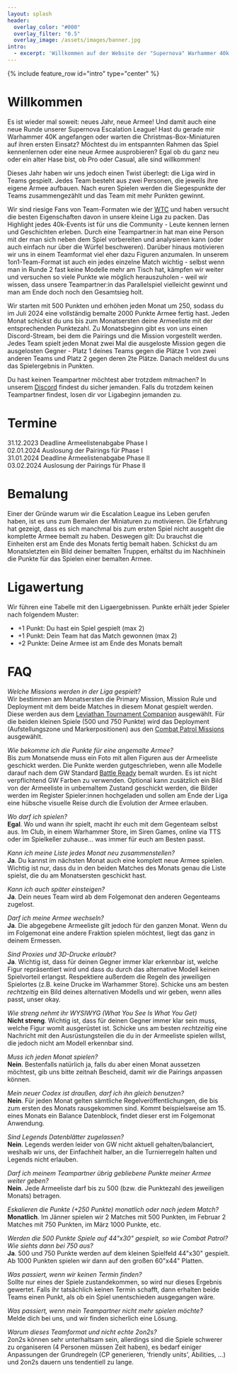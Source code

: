 ```yaml
---
layout: splash
header:
  overlay_color: "#000"
  overlay_filter: "0.5"
  overlay_image: /assets/images/banner.jpg
intro: 
  - excerpt: 'Willkommen auf der Website der "Supernova" Warhammer 40k Escalation-Liga!<br/>Hier findes du alle infos über aktuelle Paarungen, Ranglisten und die Teilnehmer:innen.'
---
```


{% include feature_row id="intro" type="center" %}

# Willkommen

Es ist wieder mal soweit: neues Jahr, neue Armee! Und damit auch eine neue Runde unserer Supernova Escalation League! Hast du gerade mir Warhammer 40K angefangen oder warten die Christmas-Box-Miniaturen auf ihren ersten Einsatz? Möchtest du im entspannten Rahmen das Spiel kennenlernen oder eine neue Armee ausprobieren? Egal ob du ganz neu oder ein alter Hase bist, ob Pro oder Casual, alle sind willkommen!

Dieses Jahr haben wir uns jedoch einen Twist überlegt: die Liga wird in Teams gespielt. Jedes Team besteht aus zwei Personen, die jeweils ihre eigene Armee aufbauen. Nach euren Spielen werden die Siegespunkte der Teams zusammengezählt und das Team mit mehr Punkten gewinnt.

Wir sind riesige Fans von Team-Formaten wie der [WTC](https://worldteamchampionship.com/) und haben versucht die besten Eigenschaften davon in unsere kleine Liga zu packen. Das Highlight jedes 40k-Events ist für uns die Community - Leute kennen lernen und Geschichten erleben. Durch eine Teampartner:in hat man eine Person mit der man sich neben dem Spiel vorbereiten und analysieren kann (oder auch einfach nur über die Würfel beschweren). Darüber hinaus motivieren wir uns in einem Teamformat viel eher dazu Figuren anzumalen. In unserem 1on1-Team-Format ist auch ein jedes einzelne Match wichtig - selbst wenn man in Runde 2 fast keine Modelle mehr am Tisch hat, kämpfen wir weiter und versuchen so viele Punkte wie möglich herauszuholen - weil wir wissen, dass unsere Teampartner:in das Parallelspiel vielleicht gewinnt und man am Ende doch noch den Gesamtsieg holt.

Wir starten mit 500 Punkten und erhöhen jeden Monat um 250, sodass du im Juli 2024 eine vollständig bemalte 2000 Punkte Armee fertig hast. Jeden Monat schickst du uns bis zum Monatsersten deine Armeeliste mit der entsprechenden Punktezahl.
Zu Monatsbeginn gibt es von uns einen Discord-Stream, bei dem die Pairings und die Mission vorgestellt werden. Jedes Team spielt jeden Monat zwei Mal die ausgeloste Mission gegen die ausgelosten Gegner - Platz 1 deines Teams gegen die Plätze 1 von zwei anderen Teams und Platz 2 gegen deren 2te Plätze. Danach meldest du uns das Spielergebnis in Punkten.

Du hast keinen Teampartner möchtest aber trotzdem mitmachen? In unserem [Discord](https://discord.com/channels/910301105676759102/1049786265085677599) findest du sicher jemanden. Falls du trotzdem keinen Teampartner findest, losen dir vor Ligabeginn jemanden zu.

# Termine

31.12.2023 Deadline Armeelistenabgabe Phase I  
02.01.2024 Auslosung der Pairings für Phase I  
31.01.2024 Deadline Armeelistenabgabe Phase II  
03.02.2024 Auslosung der Pairings für Phase II

# Bemalung

Einer der Gründe warum wir die Escalation League ins Leben gerufen haben, ist es uns zum Bemalen der Miniaturen zu motivieren. Die Erfahrung hat gezeigt, dass es sich manchmal bis zum ersten Spiel nicht ausgeht die komplette Armee bemalt zu haben. Deswegen gilt: Du brauchst die Einheiten erst am Ende des Monats fertig bemalt haben. Schickst du am Monatsletzten ein Bild deiner bemalten Truppen, erhältst du im Nachhinein die Punkte für das Spielen einer bemalten Armee.

# Ligawertung

Wir führen eine Tabelle mit den Ligaergebnissen. Punkte erhält jeder Spieler nach folgendem Muster:

* +1 Punkt: Du hast ein Spiel gespielt (max 2)
* +1 Punkt: Dein Team hat das Match gewonnen (max 2)
* +2 Punkte: Deine Armee ist am Ende des Monats bemalt

# FAQ

*Welche Missions werden in der Liga gespielt?*  
Wir bestimmen am Monatsersten die Primary Mission, Mission Rule und Deployment mit dem beide Matches in diesem Monat gespielt werden. Diese werden aus dem [Leviathan Tournament Companion](https://www.warhammer-community.com/wp-content/uploads/2023/06/hlF8WKv4gJpXPZha.pdf) ausgewählt. Für die beiden kleinen Spiele (500 und 750 Punkte) wird das Deployment (Aufstellungszone und Markerpositionen) aus den [Combat Patrol Missions](https://www.warhammer-community.com/wp-content/uploads/2023/06/htkssr6vgkoqDAJn.pdf) ausgewählt.

*Wie bekomme ich die Punkte für eine angemalte Armee?*  
Bis zum Monatsende muss ein Foto mit allen Figuren aus der Armeeliste geschickt werden. Die Punkte werden gutgeschrieben, wenn alle Modelle darauf nach dem GW Standard [Battle Ready](https://www.warhammer-community.com/2019/05/21/introducing-battle-readygw-homepage-post-1fw-homepage-post-1/) bemalt wurden. Es ist nicht verpflichtend GW Farben zu verwenden. Optional kann zusätzlich ein Bild von der Armeeliste in unbemaltem Zustand geschickt werden, die Bilder werden im Register Spieler:innen hochgeladen und sollen am Ende der Liga eine hübsche visuelle Reise durch die Evolution der Armee erlauben.

*Wo darf ich spielen?*  
**Egal**. Wo und wann ihr spielt, macht ihr euch mit dem Gegenteam selbst aus. Im Club, in einem Warhammer Store, im Siren Games, online via TTS oder im Spielkeller zuhause... was immer für euch am Besten passt.

*Kann ich meine Liste jedes Monat neu zusammenstellen?*  
**Ja**. Du kannst im nächsten Monat auch eine komplett neue Armee spielen. Wichtig ist nur, dass du in den beiden Matches des Monats genau die Liste spielst, die du am Monatsersten geschickt hast.

*Kann ich auch später einsteigen?*  
**Ja**. Dein neues Team wird ab dem Folgemonat den anderen Gegenteams zugelost.

*Darf ich meine Armee wechseln?*  
**Ja**. Die abgegebene Armeeliste gilt jedoch für den ganzen Monat. Wenn du im Folgemonat eine andere Fraktion spielen möchtest, liegt das ganz in deinem Ermessen.

*Sind Proxies und 3D-Drucke erlaubt?*  
**Ja**. Wichtig ist, dass für deinen Gegner immer klar erkennbar ist, welche Figur repräsentiert wird und dass du durch das alternative Modell keinen Spielvorteil erlangst. Respektiere außerdem die Regeln des jeweiligen Spielortes (z.B. keine Drucke im Warhammer Store). Schicke uns am besten *rechtzeitig* ein Bild deines alternativen Modells und wir geben, wenn alles passt, unser okay.

*Wie streng nehmt ihr WYSIWYG (What You See Is What You Get)*  
**Nicht streng**. Wichtig ist, dass für deinen Gegner immer klar sein muss, welche Figur womit ausgerüstet ist. Schicke uns am besten *rechtzeitig* eine Nachricht mit den Ausrüstungsteilen die du in der Armeeliste spielen willst, die jedoch nicht am Modell erkennbar sind.

*Muss ich jeden Monat spielen?*  
**Nein**. Bestenfalls natürlich ja, falls du aber einen Monat aussetzen möchtest, gib uns bitte zeitnah Bescheid, damit wir die Pairings anpassen können.

*Mein neuer Codex ist draußen, darf ich ihn gleich benutzen?*  
**Nein**. Für jeden Monat gelten sämtliche Regelveröffentlichungen, die bis zum ersten des Monats rausgekommen sind. Kommt beispielsweise am 15. eines Monats ein Balance Datenblock, findet dieser erst im Folgemonat Anwendung.

*Sind Legends Datenblätter zugelassen?*  
**Nein**. Legends werden leider von GW nicht aktuell gehalten/balanciert, weshalb wir uns, der Einfachheit halber, an die Turnierregeln halten und Legends nicht erlauben.

*Darf ich meinem Teampartner übrig gebliebene Punkte meiner Armee weiter geben?*  
**Nein**. Jede Armeeliste darf bis zu 500 (bzw. die Punktezahl des jeweiligen Monats) betragen.

*Eskalieren die Punkte (+250 Punkte) monatlich oder nach jedem Match?*  
**Monatlich**. Im Jänner spielen wir 2 Matches mit 500 Punkten, im Februar 2 Matches mit 750 Punkten, im März 1000 Punkte, etc.

*Werden die 500 Punkte Spiele auf 44"x30" gespielt, so wie Combat Patrol? Wie siehts dann bei 750 aus?*  
**Ja**. 500 und 750 Punkte werden auf dem kleinen Spielfeld 44"x30" gespielt. Ab 1000 Punkten spielen wir dann auf den großen 60"x44" Platten.

*Was passiert, wenn wir keinen Termin finden?*  
Sollte nur eines der Spiele zustandekommen, so wird nur dieses Ergebnis gewertet. Falls ihr tatsächlich keinen Termin schafft, dann erhalten beide Teams einen Punkt, als ob ein Spiel unentschieden ausgegangen wäre.

*Was passiert, wenn mein Teampartner nicht mehr spielen möchte?*  
Melde dich bei uns, und wir finden sicherlich eine Lösung.

*Warum dieses Teamformat und nicht echte 2on2s?*  
2on2s können sehr unterhaltsam sein, allerdings sind die Spiele schwerer zu organiseren (4 Personen müssen Zeit haben), es bedarf einiger Anpassungen der Grundregeln (CP generieren, 'friendly units', Abilities, ...) und 2on2s dauern uns tendentiell zu lange.